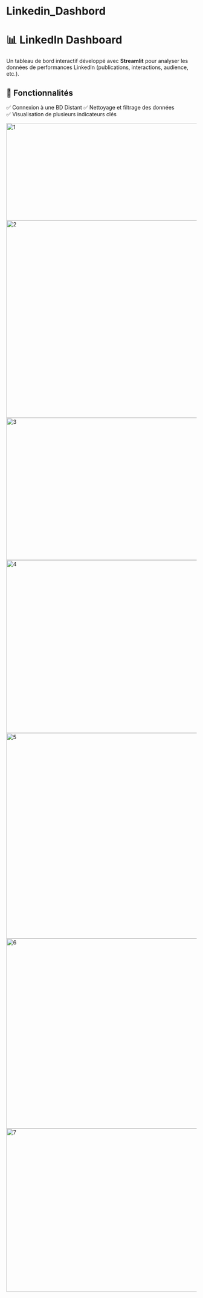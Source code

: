 # Linkedin_Dashbord
# 📊 LinkedIn Dashboard

Un tableau de bord interactif développé avec **Streamlit** pour analyser les données de performances LinkedIn (publications, interactions, audience, etc.).

## 🧩 Fonctionnalités

✅ Connexion à une BD Distant
✅ Nettoyage et filtrage des données  
✅ Visualisation de plusieurs indicateurs clés 



<img width="790" height="257" alt="1" src="https://github.com/user-attachments/assets/095a1d1b-b5db-432e-af20-63271606963a" />
<img width="703" height="522" alt="2" src="https://github.com/user-attachments/assets/b3fa16c6-0c20-4cc0-b998-2df12ca94e1f" />
<img width="707" height="376" alt="3" src="https://github.com/user-attachments/assets/5f42ef95-23d8-4933-aa6c-e9083260e09e" />
<img width="713" height="457" alt="4" src="https://github.com/user-attachments/assets/01de57ab-9820-4875-960e-8a308ed3fb82" />
<img width="717" height="543" alt="5" src="https://github.com/user-attachments/assets/915cb322-add4-4ff6-be57-62df9bf9d0cc" />
<img width="713" height="502" alt="6" src="https://github.com/user-attachments/assets/67b607f7-c000-4ed3-8856-499cd8178aee" />
<img width="742" height="432" alt="7" src="https://github.com/user-attachments/assets/71a0627b-2cbc-47a7-8308-60a5d2b4241f" />

